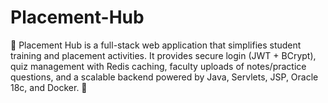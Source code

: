# Placement-Hub
📌 Placement Hub is a full-stack web application that simplifies student training and placement activities. It provides secure login (JWT + BCrypt), quiz management with Redis caching, faculty uploads of notes/practice questions, and a scalable backend powered by Java, Servlets, JSP, Oracle 18c, and Docker. 🚀
